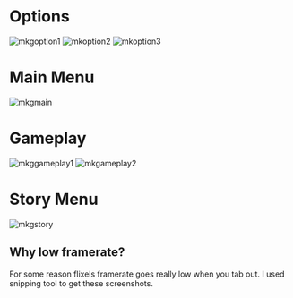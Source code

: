 # Options

![mkgoption1](https://github.com/Legendary-Candice-Joe/Funkin-MKG/assets/105545224/fddd6110-0a15-4229-8ad1-b296781a8292)
![mkoption2](https://github.com/Legendary-Candice-Joe/Funkin-MKG/assets/105545224/7699a957-3e77-43b1-aecd-65b883809736)
![mkoption3](https://github.com/Legendary-Candice-Joe/Funkin-MKG/assets/105545224/38b3b700-cb6c-4312-bae2-0099c1a0a82d)

# Main Menu

![mkgmain](https://github.com/Legendary-Candice-Joe/Funkin-MKG/assets/105545224/3b7470bf-1fb9-44c9-96aa-fb34f525e24a)

# Gameplay

![mkggameplay1](https://github.com/Legendary-Candice-Joe/Funkin-MKG/assets/105545224/dc0c66a4-b42e-40cc-b15f-4ecd71877c94)
![mkgameplay2](https://github.com/Legendary-Candice-Joe/Funkin-MKG/assets/105545224/c8bb6ea6-4150-462d-ba63-c3a3ab436a19)

# Story Menu

![mkgstory](https://github.com/Legendary-Candice-Joe/Funkin-MKG/assets/105545224/62acae0e-f3a5-4cba-bce8-ee1f00e17469)

## Why low framerate?

For some reason flixels framerate goes really low when you tab out.
I used snipping tool to get these screenshots.
